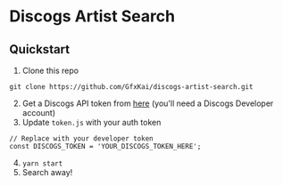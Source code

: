 # Discogs Artist Search #

## Quickstart

1. Clone this repo
```
git clone https://github.com/GfxKai/discogs-artist-search.git
```
2. Get a Discogs API token from [here](https://www.discogs.com/settings/developers) (you'll need a Discogs Developer account)
3. Update `token.js` with your auth token
```JS
// Replace with your developer token
const DISCOGS_TOKEN = 'YOUR_DISCOGS_TOKEN_HERE';
```
4. `yarn start`
5. Search away!